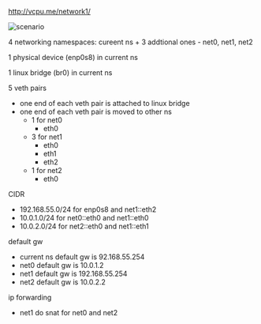 http://vcpu.me/network1/

![scenario](http://vcpu.me/myimages/bridge1.png)

4 networking namespaces: cureent ns + 3 addtional ones - net0, net1, net2

1 physical device (enp0s8) in current ns

1 linux bridge (br0) in current ns

5 veth pairs
* one end of each veth pair is attached to linux bridge
* one end of each veth pair is moved to other ns
  * 1 for net0
    * eth0
  * 3 for net1
    * eth0
    * eth1
    * eth2
  * 1 for net2
    * eth0

CIDR
* 192.168.55.0/24 for enp0s8 and net1::eth2
* 10.0.1.0/24 for net0::eth0 and net1::eth0
* 10.0.2.0/24 for net2::eth0 and net1::eth1

default gw
* current ns default gw is 92.168.55.254
* net0 default gw is 10.0.1.2
* net1 default gw is 192.168.55.254
* net2 default gw is 10.0.2.2

ip forwarding
* net1 do snat for net0 and net2
